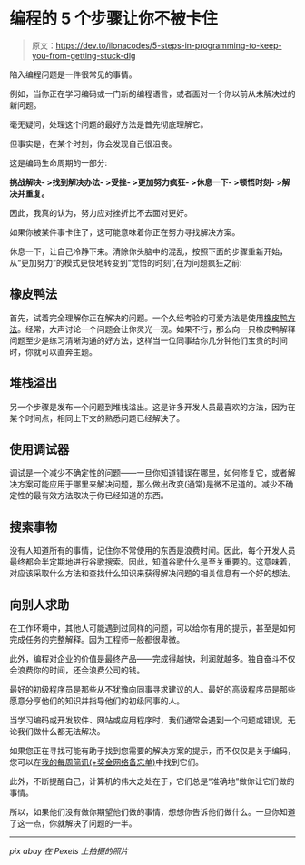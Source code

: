 # 编程的 5 个步骤让你不被卡住

> 原文：<https://dev.to/ilonacodes/5-steps-in-programming-to-keep-you-from-getting-stuck-dlg>

陷入编程问题是一件很常见的事情。

例如，当你正在学习编码或一门新的编程语言，或者面对一个你以前从未解决过的新问题。

毫无疑问，处理这个问题的最好方法是首先彻底理解它。

但事实是，在某个时刻，你会发现自己很沮丧。

这是编码生命周期的一部分:

**挑战解决- >找到解决办法- >受挫- >更加努力疯狂- >休息一下- >顿悟时刻- >解决并重复。**

因此，我真的认为，努力应对挫折比不去面对更好。

如果你被某件事卡住了，这可能意味着你正在努力寻找解决方案。

休息一下，让自己冷静下来。清除你头脑中的混乱，按照下面的步骤重新开始，从“更加努力”的模式更快地转变到“觉悟的时刻”,在为问题疯狂之前:

## 橡皮鸭法

首先，试着完全理解你正在解决的问题。一个久经考验的可爱方法是使用[橡皮鸭方法](https://en.wikipedia.org/wiki/Rubber_duck_debugging)。经常，大声讨论一个问题会让你灵光一现。如果不行，那么向一只橡皮鸭解释问题至少是练习清晰沟通的好方法，这样当一位同事给你几分钟他们宝贵的时间时，你就可以直奔主题。

## 堆栈溢出

另一个步骤是发布一个问题到堆栈溢出。这是许多开发人员最喜欢的方法，因为在某个时间点，相同上下文的熟悉问题已经解决了。

## 使用调试器

调试是一个减少不确定性的问题——一旦你知道错误在哪里，如何修复它，或者解决方案可能应用于哪里来解决问题，那么做出改变(通常)是微不足道的。减少不确定性的最有效方法取决于你已经知道的东西。

## 搜索事物

没有人知道所有的事情，记住你不常使用的东西是浪费时间。因此，每个开发人员最终都会半定期地进行谷歌搜索。因此，知道谷歌什么是至关重要的。这意味着，对应该采取什么方法和查找什么知识来获得解决问题的相关信息有一个好的想法。

## 向别人求助

在工作环境中，其他人可能遇到过同样的问题，可以给你有用的提示，甚至是如何完成任务的完整解释。因为工程师一般都很卑微。

此外，编程对企业的价值是最终产品——完成得越快，利润就越多。独自奋斗不仅会浪费你的时间，还会浪费公司的钱。

最好的初级程序员是那些从不犹豫向同事寻求建议的人。最好的高级程序员是那些愿意分享他们的知识并指导他们的初级同事的人。

当学习编码或开发软件、网站或应用程序时，我们通常会遇到一个问题或错误，无论我们做什么都无法解决。

如果您正在寻找可能有助于找到您需要的解决方案的提示，而不仅仅是关于编码，您可以在[我的每周简讯(+奖金网络备忘单)](https://www.ilonacodes.com/networking-cheat-sheet/)中找到它们。

此外，不断提醒自己，计算机的伟大之处在于，它们总是“准确地”做你让它们做的事情。

所以，如果他们没有做你期望他们做的事情，想想你告诉他们做什么。一旦你知道了这一点，你就解决了问题的一半。

* * *

*pix abay 在 Pexels 上拍摄的照片*
